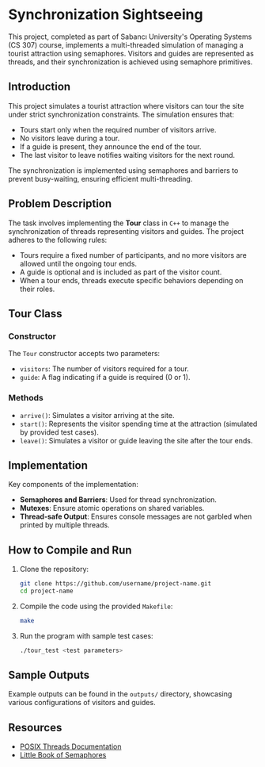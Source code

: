 # Synchronization Sightseeing

This project, completed as part of Sabancı University's Operating Systems (CS 307) course, implements a multi-threaded simulation of managing a tourist attraction using semaphores. Visitors and guides are represented as threads, and their synchronization is achieved using semaphore primitives.

## Introduction
This project simulates a tourist attraction where visitors can tour the site under strict synchronization constraints. The simulation ensures that:
- Tours start only when the required number of visitors arrive.
- No visitors leave during a tour.
- If a guide is present, they announce the end of the tour.
- The last visitor to leave notifies waiting visitors for the next round.

The synchronization is implemented using semaphores and barriers to prevent busy-waiting, ensuring efficient multi-threading.

## Problem Description
The task involves implementing the **Tour** class in `C++` to manage the synchronization of threads representing visitors and guides. The project adheres to the following rules:
- Tours require a fixed number of participants, and no more visitors are allowed until the ongoing tour ends.
- A guide is optional and is included as part of the visitor count.
- When a tour ends, threads execute specific behaviors depending on their roles.

## Tour Class
### Constructor
The `Tour` constructor accepts two parameters:
- `visitors`: The number of visitors required for a tour.
- `guide`: A flag indicating if a guide is required (0 or 1).

### Methods
- `arrive()`: Simulates a visitor arriving at the site.
- `start()`: Represents the visitor spending time at the attraction (simulated by provided test cases).
- `leave()`: Simulates a visitor or guide leaving the site after the tour ends.

## Implementation
Key components of the implementation:
- **Semaphores and Barriers**: Used for thread synchronization.
- **Mutexes**: Ensure atomic operations on shared variables.
- **Thread-safe Output**: Ensures console messages are not garbled when printed by multiple threads.

## How to Compile and Run
1. Clone the repository:
   ```bash
   git clone https://github.com/username/project-name.git
   cd project-name
   ```
2. Compile the code using the provided `Makefile`:
   ```bash
   make
   ```
3. Run the program with sample test cases:
   ```bash
   ./tour_test <test parameters>
   ```

## Sample Outputs
Example outputs can be found in the `outputs/` directory, showcasing various configurations of visitors and guides.

## Resources
- [POSIX Threads Documentation](https://man7.org/linux/man-pages/man7/pthreads.7.html)
- [Little Book of Semaphores](https://greenteapress.com/semaphores/)
